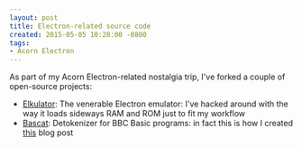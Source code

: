 ```yaml
---
layout: post
title: Electron-related source code
created: 2015-05-05 10:28:00 -0800
tags:
- Acorn Electron
---
```

As part of my Acorn Electron-related nostalgia trip, I've forked a couple of
open-source projects:

* [Elkulator][1]: The venerable Electron emulator: I've hacked around with the
way it loads sideways RAM and ROM just to fit my workflow
* [Bascat][2]: Detokenizer for BBC Basic programs: in fact this is how I created
[this][3] blog post

[1]: https://github.com/rcook/elkulator
[2]: https://github.com/rcook/bascat
[3]: (/blog/2015/midlife-crisis-part-2/)

